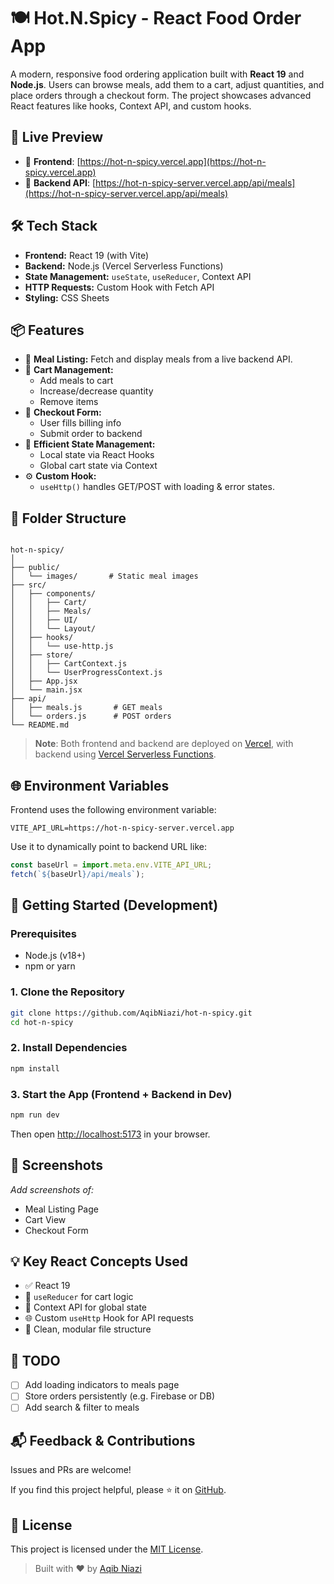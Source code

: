 # 🍽️ Hot.N.Spicy - React Food Order App

A modern, responsive food ordering application built with **React 19** and **Node.js**. Users can browse meals, add them to a cart, adjust quantities, and place orders through a checkout form. The project showcases advanced React features like hooks, Context API, and custom hooks.

## 🚀 Live Preview

- 🔗 **Frontend**: [https://hot-n-spicy.vercel.app](https://hot-n-spicy.vercel.app)
- 🔗 **Backend API**: [https://hot-n-spicy-server.vercel.app/api/meals](https://hot-n-spicy-server.vercel.app/api/meals)

## 🛠️ Tech Stack

- **Frontend:** React 19 (with Vite)
- **Backend:** Node.js (Vercel Serverless Functions)
- **State Management:** `useState`, `useReducer`, Context API
- **HTTP Requests:** Custom Hook with Fetch API
- **Styling:** CSS Sheets

## 📦 Features

- 🍜 **Meal Listing:** Fetch and display meals from a live backend API.
- 🛒 **Cart Management:**
  - Add meals to cart
  - Increase/decrease quantity
  - Remove items
- 🧾 **Checkout Form:**
  - User fills billing info
  - Submit order to backend
- 🔄 **Efficient State Management:**
  - Local state via React Hooks
  - Global cart state via Context
- ⚙️ **Custom Hook:**
  - `useHttp()` handles GET/POST with loading & error states.

## 📁 Folder Structure

```

hot-n-spicy/
│
├── public/
│   └── images/       # Static meal images
├── src/
│   ├── components/
│   │   ├── Cart/
│   │   ├── Meals/
│   │   ├── UI/
│   │   └── Layout/
│   ├── hooks/
│   │   └── use-http.js
│   ├── store/
│   │   ├── CartContext.js
│   │   └── UserProgressContext.js
│   ├── App.jsx
│   └── main.jsx
├── api/
│   ├── meals.js       # GET meals
│   └── orders.js      # POST orders
└── README.md

```

> **Note**: Both frontend and backend are deployed on [Vercel](https://vercel.com/), with backend using [Vercel Serverless Functions](https://vercel.com/docs/functions).

## 🌐 Environment Variables

Frontend uses the following environment variable:

```env
VITE_API_URL=https://hot-n-spicy-server.vercel.app
```

Use it to dynamically point to backend URL like:

```js
const baseUrl = import.meta.env.VITE_API_URL;
fetch(`${baseUrl}/api/meals`);
```

## 🔧 Getting Started (Development)

### Prerequisites

- Node.js (v18+)
- npm or yarn

### 1. Clone the Repository

```bash
git clone https://github.com/AqibNiazi/hot-n-spicy.git
cd hot-n-spicy
```

### 2. Install Dependencies

```bash
npm install
```

### 3. Start the App (Frontend + Backend in Dev)

```bash
npm run dev
```

Then open [http://localhost:5173](http://localhost:5173) in your browser.

## 📸 Screenshots

_Add screenshots of:_

- Meal Listing Page
- Cart View
- Checkout Form

## 💡 Key React Concepts Used

- ✅ React 19
- 🔁 `useReducer` for cart logic
- 🧠 Context API for global state
- 🌐 Custom `useHttp` Hook for API requests
- 🎯 Clean, modular file structure

## 📝 TODO

- [ ] Add loading indicators to meals page
- [ ] Store orders persistently (e.g. Firebase or DB)
- [ ] Add search & filter to meals

## 📬 Feedback & Contributions

Issues and PRs are welcome!

If you find this project helpful, please ⭐ it on [GitHub](https://github.com/AqibNiazi/hot-n-spicy).

## 📄 License

This project is licensed under the [MIT License](LICENSE).

> Built with ❤️ by [Aqib Niazi](https://github.com/AqibNiazi)

